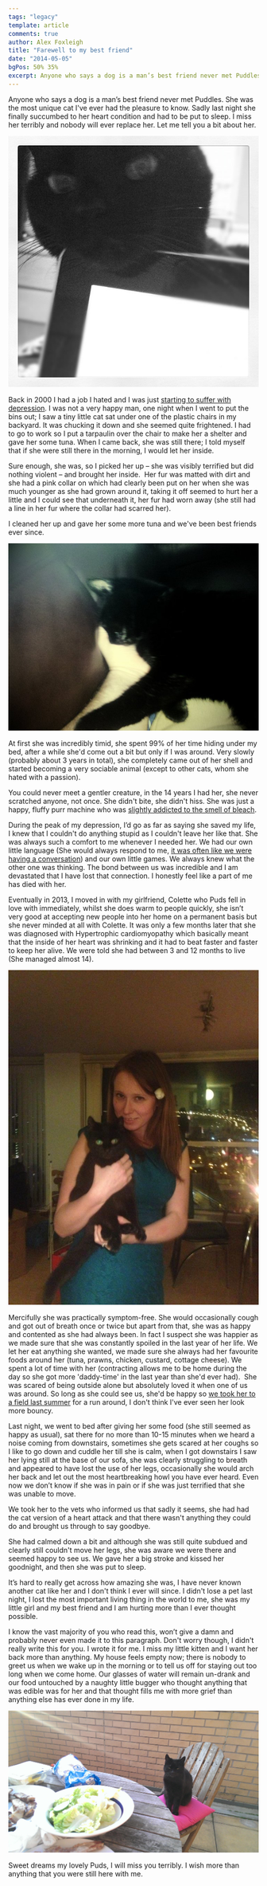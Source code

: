 ```yaml
---
tags: "legacy"
template: article 
comments: true 
author: Alex Foxleigh
title: "Farewell to my best friend"
date: "2014-05-05"
bgPos: 50% 35%
excerpt: Anyone who says a dog is a man’s best friend never met Puddles. She was the most unique cat I've ever had the pleasure to know. Sadly last night she had to be put to sleep. Let me tell you a bit about her.
---
```


Anyone who says a dog is a man’s best friend never met Puddles. She was the most unique cat I've ever had the pleasure to know. Sadly last night she finally succumbed to her heart condition and had to be put to sleep. I miss her terribly and nobody will ever replace her. Let me tell you a bit about her.

<!-- end -->

![Puddles looking over my laptop](images/image03.jpg)

Back in 2000 I had a job I hated and I was just [starting to suffer with depression](/mind-body-and-soul/a-beginners-guide-to-depression/). I was not a very happy man, one night when I went to put the bins out; I saw a tiny little cat sat under one of the plastic chairs in my backyard. It was chucking it down and she seemed quite frightened. I had to go to work so I put a tarpaulin over the chair to make her a shelter and gave her some tuna. When I came back, she was still there; I told myself that if she were still there in the morning, I would let her inside.

Sure enough, she was, so I picked her up – she was visibly terrified but did nothing violent – and brought her inside.  Her fur was matted with dirt and she had a pink collar on which had clearly been put on her when she was much younger as she had grown around it, taking it off seemed to hurt her a little and I could see that underneath it, her fur had worn away (she still had a line in her fur where the collar had scarred her).

I cleaned her up and gave her some more tuna and we've been best friends ever since.

![Puddles sleeping on my hand](images/149862_454930800193_656516_n.jpg "She'd often snuggle into my hands or nuzzle into my chest, the closer to me she was able to get, the better.")

At first she was incredibly timid, she spent 99% of her time hiding under my bed, after a while she'd come out a bit but only if I was around. Very slowly (probably about 3 years in total), she completely came out of her shell and started becoming a very sociable animal (except to other cats, whom she hated with a passion).

You could never meet a gentler creature, in the 14 years I had her, she never scratched anyone, not once. She didn't bite, she didn't hiss. She was just a happy, fluffy purr machine who was [slightly addicted to the smell of bleach](https://www.youtube.com/watch?v=5lXs_NIEtu8).

During the peak of my depression, I’d go as far as saying she saved my life, I knew that I couldn't do anything stupid as I couldn't leave her like that. She was always such a comfort to me whenever I needed her. We had our own little language (She would always respond to me, [it was often like we were having a conversation](https://www.youtube.com/watch?v=7L16sDkeUEA)) and our own little games. We always knew what the other one was thinking. The bond between us was incredible and I am devastated that I have lost that connection. I honestly feel like a part of me has died with her.

Eventually in 2013, I moved in with my girlfriend, Colette who Puds fell in love with immediately, whilst she does warm to people quickly, she isn’t very good at accepting new people into her home on a permanent basis but she never minded at all with Colette. It was only a few months later that she was diagnosed with Hypertrophic cardiomyopathy which basically meant that the inside of her heart was shrinking and it had to beat faster and faster to keep her alive. We were told she had between 3 and 12 months to live (She managed almost 14).

![Colette and Puddles](images/580922_10151234476715194_1252525721_n.jpg "My beautiful girls, Colette and Puddles. They loved each other very much.")

Mercifully she was practically symptom-free. She would occasionally cough and got out of breath once or twice but apart from that, she was as happy and contented as she had always been. In fact I suspect she was happier as we made sure that she was constantly spoiled in the last year of her life. We let her eat anything she wanted, we made sure she always had her favourite foods around her (tuna, prawns, chicken, custard, cottage cheese). We spent a lot of time with her (contracting allows me to be home during the day so she got more 'daddy-time' in the last year than she'd ever had).  She was scared of being outside alone but absolutely loved it when one of us was around. So long as she could see us, she'd be happy so [we took her to a field last summer](https://www.youtube.com/watch?v=fzu5O5HVw18) for a run around, I don't think I've ever seen her look more bouncy.

Last night, we went to bed after giving her some food (she still seemed as happy as usual), sat there for no more than 10-15 minutes when we heard a noise coming from downstairs, sometimes she gets scared at her coughs so I like to go down and cuddle her till she is calm, when I got downstairs I saw her lying still at the base of our sofa, she was clearly struggling to breath and appeared to have lost the use of her legs, occasionally she would arch her back and let out the most heartbreaking howl you have ever heard. Even now we don’t know if she was in pain or if she was just terrified that she was unable to move.

We took her to the vets who informed us that sadly it seems, she had had the cat version of a heart attack and that there wasn't anything they could do and brought us through to say goodbye.

She had calmed down a bit and although she was still quite subdued and clearly still couldn't move her legs, she was aware we were there and seemed happy to see us. We gave her a big stroke and kissed her goodnight, and then she was put to sleep.

It’s hard to really get across how amazing she was, I have never known another cat like her and I don't think I ever will since. I didn't lose a pet last night, I lost the most important living thing in the world to me, she was my little girl and my best friend and I am hurting more than I ever thought possible.

I know the vast majority of you who read this, won’t give a damn and probably never even made it to this paragraph. Don't worry though, I didn't really write this for you. I wrote it for me. I miss my little kitten and I want her back more than anything. My house feels empty now; there is nobody to greet us when we wake up in the morning or to tell us off for staying out too long when we come home. Our glasses of water will remain un-drank and our food untouched by a naughty little bugger who thought anything that was edible was for her and that thought fills me with more grief than anything else has ever done in my life.

![Puddles sitting on a chair looking at food](images/949593_10151350635935194_955845860_o.jpg "It didn't matter that it was lettuce, if we were eating it, she wanted to at least be offered it.")

Sweet dreams my lovely Puds, I will miss you terribly. I wish more than anything that you were still here with me.
